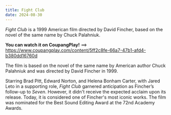 ```yaml
---
title: Fight Club
date: 2024-08-30
---
```


*Fight Club* is a 1999 American film directed by David Fincher, based on the novel of the same name by Chuck Palahniuk.
<!--more-->
**You can watch it on CoupangPlay!** ==> https://www.coupangplay.com/content/5ff2c8fe-66a7-47b1-afd4-b380dd16760d

The film is based on the novel of the same name by American author Chuck Palahniuk and was directed by David Fincher in 1999.

Starring Brad Pitt, Edward Norton, and Helena Bonham Carter, with Jared Leto in a supporting role, *Fight Club* garnered anticipation as Fincher’s follow-up to *Seven*. However, it didn't receive the expected acclaim upon its release. Today, it is considered one of Fincher's most iconic works. The film was nominated for the Best Sound Editing Award at the 72nd Academy Awards.
